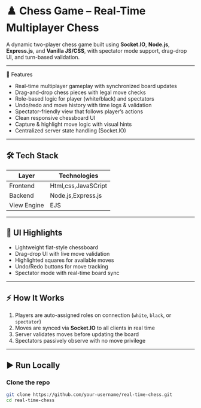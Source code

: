 # ♟️ Chess Game – Real-Time Multiplayer Chess

A dynamic two-player chess game built using **Socket.IO**, **Node.js**, **Express.js**, and **Vanilla JS/CSS**, with spectator mode support, drag-drop UI, and turn-based validation.  

---

 🚀 Features

- Real-time multiplayer gameplay with synchronized board updates  
- Drag-and-drop chess pieces with legal move checks  
- Role-based logic for player (white/black) and spectators  
- Undo/redo and move history with time logs & validation  
- Spectator-friendly view that follows player’s actions  
- Clean responsive chessboard UI  
- Capture & highlight move logic with visual hints  
- Centralized server state handling (Socket.IO)  

---

## 🛠️ Tech Stack

| Layer      | Technologies        |
|------------|---------------------|
| Frontend   | Html,css,JavaSCript |
|Backend     |Node.js,Express.js   |
|View Engine | EJS                 |

---

## 🎨 UI Highlights

- Lightweight flat-style chessboard  
- Drag-drop UI with live move validation  
- Highlighted squares for available moves  
- Undo/Redo buttons for move tracking  
- Spectator mode with real-time board sync  

---

## ⚡ How It Works

1. Players are auto-assigned roles on connection (`white`, `black`, or `spectator`)  
2. Moves are synced via **Socket.IO** to all clients in real time  
3. Server validates moves before updating the board  
4. Spectators passively observe with no move privilege  

---

## ▶️ Run Locally

### Clone the repo
```bash
git clone https://github.com/your-username/real-time-chess.git
cd real-time-chess
